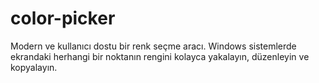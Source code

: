 # color-picker
Modern ve kullanıcı dostu bir renk seçme aracı. Windows sistemlerde ekrandaki herhangi bir noktanın rengini kolayca yakalayın, düzenleyin ve kopyalayın.
